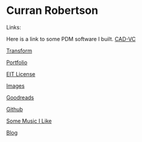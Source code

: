 # Curran Robertson

Links: 

Here is a link to some PDM software I built.
[CAD-VC](https://cad-vc.org/)

[Transform](./transform/home.html)

[Portfolio](https://drive.google.com/drive/folders/18Ntjcdg_oRFSatfBP3WWHiAzXN1ULbTe)

[EIT License](https://www.credly.com/badges/e17a3ec1-3c2e-408d-8bba-ba95702b791a/public_url)


[Images](./images/images.html)

[Goodreads](https://www.goodreads.com/user/show/155291490-curran-robertson)

[Github](https://github.com/curranjrobertson)

[Some Music I Like](https://www.youtube.com/playlist?list=PLio_a_XmxIqhenMyAxvFjCKbN6LyoQb9A)

[Blog](./blog/homepage.html)